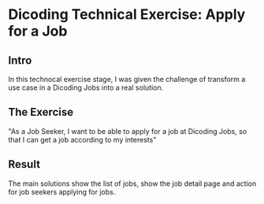 # Dicoding Technical Exercise: Apply for a Job

## Intro
In this technocal exercise stage, I was given the challenge of transform a use case in a Dicoding Jobs into a real solution.
## The Exercise
"As a Job Seeker, I want to be able to apply for a job at Dicoding Jobs, so that I can get a job according to my interests"

## Result 
The main solutions show the list of jobs, show the job detail page and action for job seekers applying for jobs.
